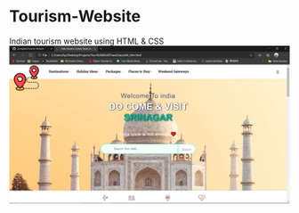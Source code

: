 # Tourism-Website
Indian tourism website using HTML & CSS
![Overview](/Screenshots/screenshot-2.png)
